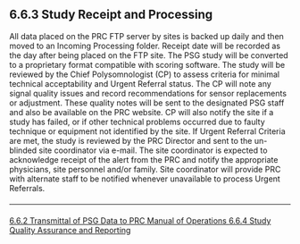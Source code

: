 ## 6.6.3 Study Receipt and Processing

All data placed on the PRC FTP server by sites is backed up daily and then moved to an Incoming Processing folder. Receipt date will be recorded as the day after being placed on the FTP site. The PSG study will be converted to a proprietary format compatible with scoring software. The study will be reviewed by the Chief Polysomnologist (CP) to assess criteria for minimal technical acceptability and Urgent Referral status. The CP will note any signal quality issues and record recommendations for sensor replacements or adjustment. These quality notes will be sent to the designated PSG staff and also be available on the PRC website. CP will also notify the site if a study has failed, or if other technical problems occurred due to faulty technique or equipment not identified by the site. If Urgent Referral Criteria are met, the study is reviewed by the PRC Director and sent to the un-blinded site coordinator via e-mail. The site coordinator is expected to acknowledge receipt of the alert from the PRC and notify the appropriate physicians, site personnel and/or family. Site coordinator will provide PRC with alternate staff to be notified whenever unavailable to process Urgent Referrals.




<hr class="soften" style="margin-top: 20px;margin-bottom: 20px;"/>

<div class="center">
<div class="btn-group">
  <a href=":pages_path:/manuals/polysomnography-reading-center/6-06-02-transmittal-of-psg-data-to-prc.md" class="btn btn-default">
    <span class="glyphicon glyphicon-chevron-left"></span>
    6.6.2 Transmittal of PSG Data to PRC
  </a>

  <a href=":pages_path:/manuals/polysomnography-reading-center/6-00-mop-toc.md" class="btn btn-default">
    <span class="glyphicon glyphicon-chevron-up"></span>
    Manual of Operations
  </a>

  <a href=":pages_path:/manuals/polysomnography-reading-center/6-06-04-study-quality-assurance-and-reporting.md" class="btn btn-success">
    6.6.4 Study Quality Assurance and Reporting
    <span class="glyphicon glyphicon-chevron-right"></span>
  </a>
</div>
</div>
